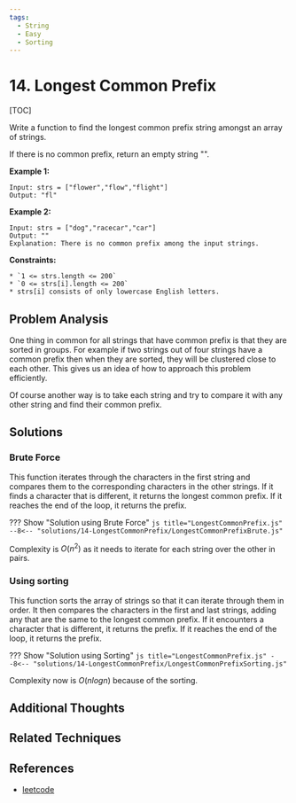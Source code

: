```yaml
---
tags:
  - String
  - Easy
  - Sorting
---
```


# 14. Longest Common Prefix

[TOC]

Write a function to find the longest common prefix string amongst an array of strings.

If there is no common prefix, return an empty string "".

**Example 1:**

```
Input: strs = ["flower","flow","flight"]
Output: "fl"
```

**Example 2:**

```
Input: strs = ["dog","racecar","car"]
Output: ""
Explanation: There is no common prefix among the input strings.
```

**Constraints:**

```
* `1 <= strs.length <= 200`
* `0 <= strs[i].length <= 200`
* strs[i] consists of only lowercase English letters.
```

## Problem Analysis

One thing in common for all strings that have common prefix is that they are sorted in groups. For example if two strings out of four strings have a common prefix then when they are sorted, they will be clustered close to each other. This gives us an idea of how to approach this problem efficiently. 

Of course another way is to take each string and try to compare it with any other string and find their common prefix.

## Solutions

### Brute Force

This function iterates through the characters in the first string and compares them to the corresponding characters in the other strings. If it finds a character that is different, it returns the longest common prefix. If it reaches the end of the loop, it returns the prefix.

??? Show "Solution using Brute Force"
    ```js title="LongestCommonPrefix.js"
    --8<-- "solutions/14-LongestCommonPrefix/LongestCommonPrefixBrute.js"
    ```

Complexity is $O(n^2)$ as it needs to iterate for each string over the other in pairs.

### Using sorting

This function sorts the array of strings so that it can iterate through them in order. It then compares the characters in the first and last strings, adding any that are the same to the longest common prefix. If it encounters a character that is different, it returns the prefix. If it reaches the end of the loop, it returns the prefix.

??? Show "Solution using Sorting"
    ```js title="LongestCommonPrefix.js"
    --8<-- "solutions/14-LongestCommonPrefix/LongestCommonPrefixSorting.js"
    ```

Complexity now is $O(nlogn)$ because of the sorting.

## Additional Thoughts

## Related Techniques

## References

- [leetcode](https://leetcode.com/problems/longest-common-prefix)
